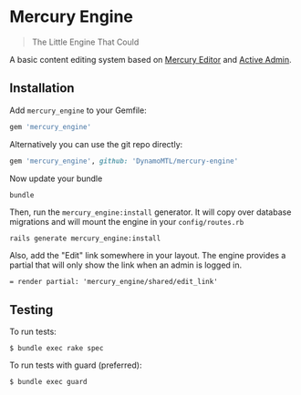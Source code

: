 # Mercury Engine

> The Little Engine That Could

A basic content editing system based on [Mercury Editor](http://jejacks0n.github.com/mercury/) and [Active Admin](http://activeadmin.info/).

Installation
------------
Add `mercury_engine` to your Gemfile:

```ruby
gem 'mercury_engine'
```

Alternatively you can use the git repo directly:

```ruby
gem 'mercury_engine', github: 'DynamoMTL/mercury-engine'
```

Now update your bundle

```bash
bundle
```

Then, run the `mercury_engine:install` generator. It will copy over database migrations and will mount the engine in your `config/routes.rb`

```
rails generate mercury_engine:install
```

Also, add the "Edit" link somewhere in your layout. The engine provides a partial that will only show the link when an admin is logged in.

```haml
= render partial: 'mercury_engine/shared/edit_link'
```

Testing
-------

To run tests:

    $ bundle exec rake spec

To run tests with guard (preferred):
    
    $ bundle exec guard
